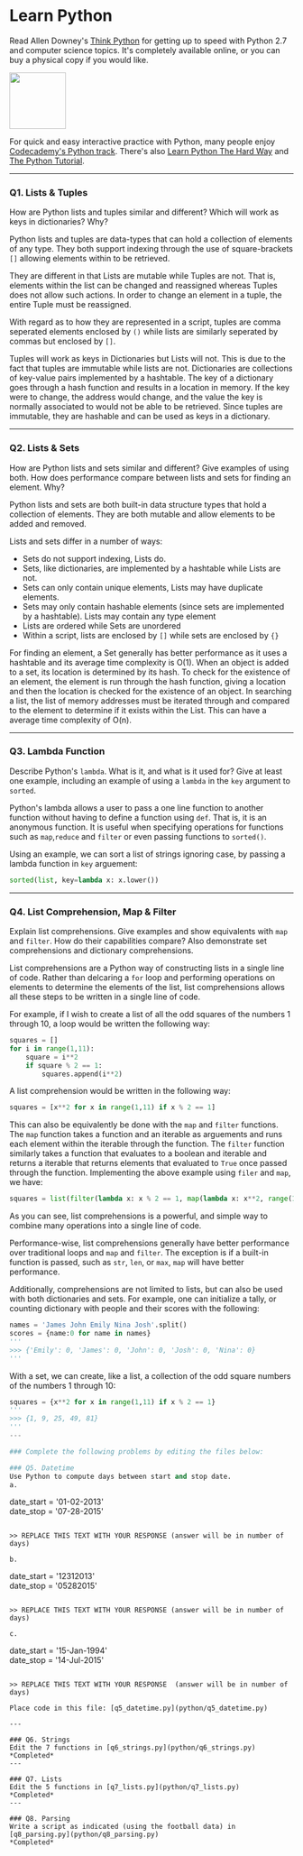 # Learn Python

Read Allen Downey's [Think Python](http://www.greenteapress.com/thinkpython/) for getting up to speed with Python 2.7 and computer science topics. It's completely available online, or you can buy a physical copy if you would like.

<a href="http://www.greenteapress.com/thinkpython/"><img src="img/think_python.png" style="width: 100px;" target="_blank"></a>

For quick and easy interactive practice with Python, many people enjoy [Codecademy's Python track](http://www.codecademy.com/en/tracks/python). There's also [Learn Python The Hard Way](http://learnpythonthehardway.org/book/) and [The Python Tutorial](https://docs.python.org/2/tutorial/).

---

### Q1. Lists &amp; Tuples

How are Python lists and tuples similar and different? Which will work as keys in dictionaries? Why?

Python lists and tuples are data-types that can hold a collection of elements of any type. They both support indexing through the use of square-brackets `[]` allowing elements within to be retrieved.

They are different in that Lists are mutable while Tuples are not. That is, elements within the list can be changed and reassigned whereas Tuples does not allow such actions. In order to change an element in a tuple, the entire Tuple must be reassigned.

With regard as to how they are represented in a script, tuples are comma seperated elements enclosed by `()` while lists are similarly seperated by commas but enclosed by `[]`.

Tuples will work as keys in Dictionaries but Lists will not. This is due to the fact that tuples are immutable while lists are not. Dictionaries are collections of key-value pairs implemented by a hashtable. The key of a dictionary goes through a hash function and results in a location in memory. If the key were to change, the address would change, and the value the key is normally associated to would not be able to be retrieved. Since tuples are immutable, they are hashable and can be used as keys in a dictionary.

---

### Q2. Lists &amp; Sets

How are Python lists and sets similar and different? Give examples of using both. How does performance compare between lists and sets for finding an element. Why?

Python lists and sets are both built-in data structure types that hold a collection of elements. They are both mutable and allow elements to be added and removed.

Lists and sets differ in a number of ways:  
* Sets do not support indexing, Lists do.
* Sets, like dictionaries, are implemented by a hashtable while Lists are not.
* Sets can only contain unique elements, Lists may have duplicate elements.
* Sets may only contain hashable elements (since sets are implemented by a hashtable). Lists may contain any type element
* Lists are ordered while Sets are unordered
* Within a script, lists are enclosed by `[]` while sets are enclosed by `{}`

For finding an element, a Set generally has better performance as it uses a hashtable and its average time complexity is O(1). When an object is added to a set, its location is determined by its hash. To check for the existence of an element, the element is run through the hash function, giving a location and then the location is checked for the existence of an object. In searching a list, the list of memory addresses must be iterated through and compared to the element to determine if it exists within the List. This can have a average time complexity of O(n).

---

### Q3. Lambda Function

Describe Python's `lambda`. What is it, and what is it used for? Give at least one example, including an example of using a `lambda` in the `key` argument to `sorted`.

Python's lambda allows a user to pass a one line function to another function without having to define a function using `def`. That is, it is an anonymous function. It is useful when specifying operations for functions such as `map`,`reduce` and `filter` or even passing functions to `sorted()`.

Using an example, we can sort a list of strings ignoring case, by passing a lambda function in `key` arguement:  
```python
sorted(list, key=lambda x: x.lower())
```

---

### Q4. List Comprehension, Map &amp; Filter

Explain list comprehensions. Give examples and show equivalents with `map` and `filter`. How do their capabilities compare? Also demonstrate set comprehensions and dictionary comprehensions.

List comprehensions are a Python way of constructing lists in a single line of code. Rather than delcaring a `for` loop and performing operations on elements to determine the elements of the list, list comprehensions allows all these steps to be written in a single line of code.

For example, if I wish to create a list of all the odd squares of the numbers 1 through 10, a loop would be written the following way:  
```python
squares = []
for i in range(1,11):
    square = i**2
    if square % 2 == 1:
        squares.append(i**2)
```
A list comprehension would be written in the following way:
```python
squares = [x**2 for x in range(1,11) if x % 2 == 1]
```
This can also be equivalently be done with the `map` and `filter` functions. The `map` function takes a function and an iterable as arguements and runs each element within the iterable through the function. The `filter` function similarly takes a function that evaluates to a boolean and iterable and returns a iterable that returns elements that evaluated to `True` once passed through the function.
Implementing the above example using `filer` and `map`, we have:
```python
squares = list(filter(lambda x: x % 2 == 1, map(lambda x: x**2, range(1,11))))
```
As you can see, list comprehensions is a powerful, and simple way to combine many operations into a single line of code.

Performance-wise, list comprehensions generally have better performance over traditional loops and `map` and `filter`. The exception is if a built-in function is passed, such as `str`, `len`, or `max`, `map` will have better performance.

Additionally, comprehensions are not limited to lists, but can also be used with both dictionaries and sets. For example, one can initialize a tally, or counting dictionary with people and their scores with the following:  
```python
names = 'James John Emily Nina Josh'.split()
scores = {name:0 for name in names}
'''
>>> {'Emily': 0, 'James': 0, 'John': 0, 'Josh': 0, 'Nina': 0}
'''
```
With a set, we can create, like a list, a collection of the odd square numbers of the numbers 1 through 10:  
```python
squares = {x**2 for x in range(1,11) if x % 2 == 1}
'''
>>> {1, 9, 25, 49, 81}
'''
---

### Complete the following problems by editing the files below:

### Q5. Datetime
Use Python to compute days between start and stop date.   
a.  

```
date_start = '01-02-2013'    
date_stop = '07-28-2015'
```

>> REPLACE THIS TEXT WITH YOUR RESPONSE (answer will be in number of days)

b.  
```
date_start = '12312013'  
date_stop = '05282015'  
```

>> REPLACE THIS TEXT WITH YOUR RESPONSE (answer will be in number of days)

c.  
```
date_start = '15-Jan-1994'      
date_stop = '14-Jul-2015'  
```

>> REPLACE THIS TEXT WITH YOUR RESPONSE  (answer will be in number of days)

Place code in this file: [q5_datetime.py](python/q5_datetime.py)

---

### Q6. Strings
Edit the 7 functions in [q6_strings.py](python/q6_strings.py)
*Completed*
---

### Q7. Lists
Edit the 5 functions in [q7_lists.py](python/q7_lists.py)
*Completed*
---

### Q8. Parsing
Write a script as indicated (using the football data) in [q8_parsing.py](python/q8_parsing.py)
*Completed*




